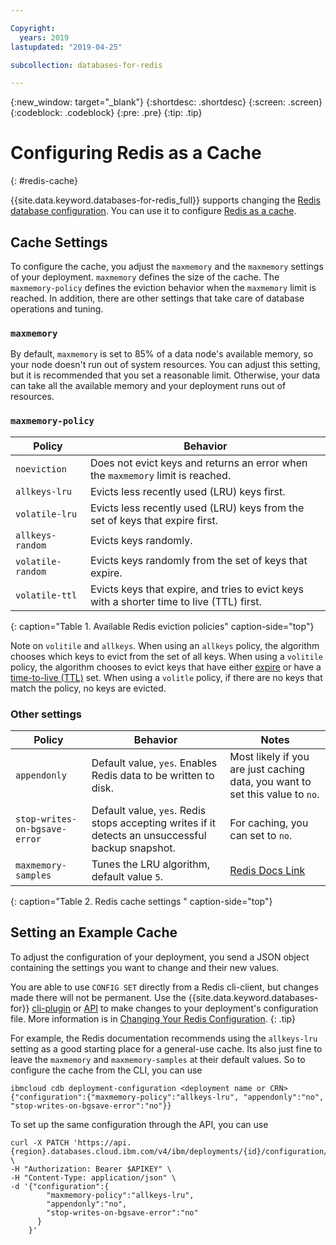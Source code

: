 ```yaml
---

Copyright:
  years: 2019
lastupdated: "2019-04-25"

subcollection: databases-for-redis

---
```


{:new_window: target="_blank"}
{:shortdesc: .shortdesc}
{:screen: .screen}
{:codeblock: .codeblock}
{:pre: .pre}
{:tip: .tip}

# Configuring Redis as a Cache
{: #redis-cache}

{{site.data.keyword.databases-for-redis_full}} supports changing the [Redis database configuration](/docs/services/databases-for-redis?topic=databases-for-redis-changing-configuration). You can use it to configure [Redis as a cache](https://redis.io/topics/lru-cache).

## Cache Settings

To configure the cache, you adjust the `maxmemory` and the `maxmemory` settings of your deployment. `maxmemory` defines the size of the cache. The `maxmemory-policy` defines the eviction behavior when the `maxmemory` limit is reached. In addition, there are other settings that take care of database operations and tuning.

### `maxmemory`

By default, `maxmemory` is set to 85% of a data node's available memory, so your node doesn't run out of system resources. You can adjust this setting, but it is recommended that you set a reasonable limit. Otherwise, your data can take all the available memory and your deployment runs out of resources.

### `maxmemory-policy`

Policy|Behavior
---------|---------
`noeviction` | Does not evict keys and returns an error when the `maxmemory` limit is reached.
`allkeys-lru` | Evicts less recently used (LRU) keys first.
`volatile-lru` | Evicts less recently used (LRU) keys from the set of keys that expire first.
`allkeys-random` | Evicts keys randomly.
`volatile-random` | Evicts keys randomly from the set of keys that expire.
`volatile-ttl` | Evicts keys that expire, and tries to evict keys with a shorter time to live (TTL) first.
{: caption="Table 1. Available Redis eviction policies" caption-side="top"}

Note on `volitile` and `allkeys`. When using an `allkeys` policy, the algorithm chooses which keys to evict from the set of all keys. When using a `volitile` policy, the algorithm chooses to evict keys that have either [expire](https://redis.io/commands/expire) or have a [time-to-live (TTL)](https://redis.io/commands/ttl) set. When using a `volitle` policy, if there are no keys that match the policy, no keys are evicted.

### Other settings

Policy|Behavior|Notes
---------|---------|------------
`appendonly` | Default value, `yes`. Enables Redis data to be written to disk. | Most likely if you are just caching data, you want to set this value to `no`.
`stop-writes-on-bgsave-error` | Default value, `yes`. Redis stops accepting writes if it detects an unsuccessful backup snapshot.| For caching, you can set to `no`.
`maxmemory-samples` | Tunes the LRU algorithm, default value `5`. | [Redis Docs Link](https://redis.io/topics/lru-cache#approximated-lru-algorithm)

{: caption="Table 2. Redis cache settings " caption-side="top"}

## Setting an Example Cache

To adjust the configuration of your deployment, you send a JSON object containing the settings you want to change and their new values. 

You are able to use `CONFIG SET` directly from a Redis cli-client, but changes made there will not be permanent. Use the {{site.data.keyword.databases-for}} [cli-plugin](/docs/databases-cli-plugin?topic=cloud-databases-cli-cdb-reference#deployment-configuration) or [API](https://{DomainName}/apidocs/cloud-databases-api#change-your-database-configuration) to make changes to your deployment's configuration file. More information is in [Changing Your Redis Configuration](/docs/services/databases-for-redis?topic=databases-for-redis-redis-cache).
{: .tip} 

For example, the Redis documentation recommends using the `allkeys-lru` setting as a good starting place for a general-use cache. Its also just fine to leave the `maxmemory` and `maxmemory-samples` at their default values. So to configure the cache from the CLI, you can use
```
ibmcloud cdb deployment-configuration <deployment name or CRN> {"configuration":{"maxmemory-policy":"allkeys-lru", "appendonly":"no", "stop-writes-on-bgsave-error":"no"}}
```

To set up the same configuration through the API, you can use
```
curl -X PATCH 'https://api.{region}.databases.cloud.ibm.com/v4/ibm/deployments/{id}/configuration/schema' \
-H "Authorization: Bearer $APIKEY" \
-H "Content-Type: application/json" \
-d '{"configuration":{
        "maxmemory-policy":"allkeys-lru",
        "appendonly":"no",
        "stop-writes-on-bgsave-error":"no"
      }
    }'
```



